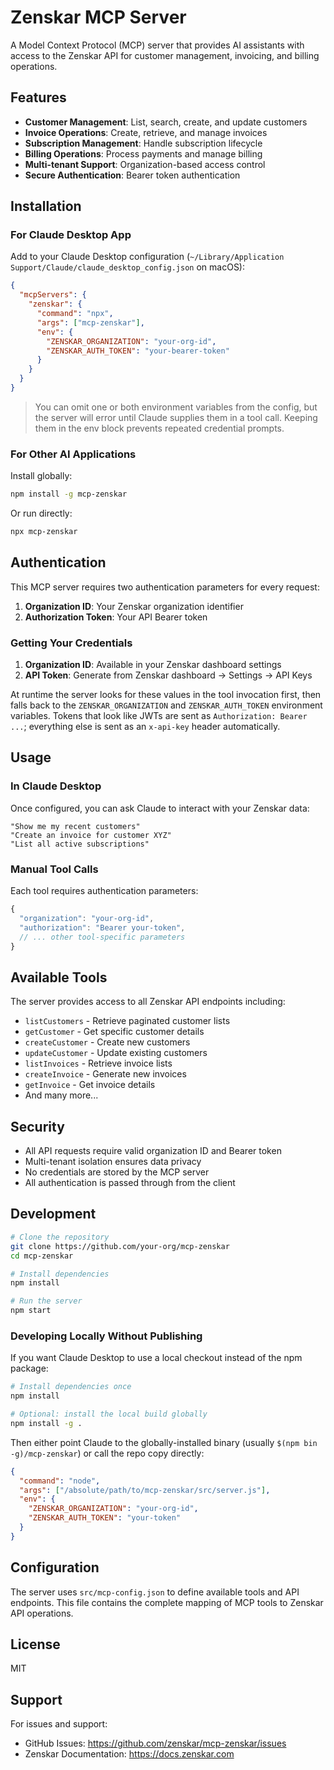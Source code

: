 # Zenskar MCP Server

A Model Context Protocol (MCP) server that provides AI assistants with access to the Zenskar API for customer management, invoicing, and billing operations.

## Features

- **Customer Management**: List, search, create, and update customers
- **Invoice Operations**: Create, retrieve, and manage invoices
- **Subscription Management**: Handle subscription lifecycle
- **Billing Operations**: Process payments and manage billing
- **Multi-tenant Support**: Organization-based access control
- **Secure Authentication**: Bearer token authentication

## Installation

### For Claude Desktop App

Add to your Claude Desktop configuration (`~/Library/Application Support/Claude/claude_desktop_config.json` on macOS):

```json
{
  "mcpServers": {
    "zenskar": {
      "command": "npx",
      "args": ["mcp-zenskar"],
      "env": {
        "ZENSKAR_ORGANIZATION": "your-org-id",
        "ZENSKAR_AUTH_TOKEN": "your-bearer-token"
      }
    }
  }
}
```

> You can omit one or both environment variables from the config, but the server will error until Claude supplies them in a tool call. Keeping them in the env block prevents repeated credential prompts.

### For Other AI Applications

Install globally:
```bash
npm install -g mcp-zenskar
```

Or run directly:
```bash
npx mcp-zenskar
```

## Authentication

This MCP server requires two authentication parameters for every request:

1. **Organization ID**: Your Zenskar organization identifier
2. **Authorization Token**: Your API Bearer token

### Getting Your Credentials

1. **Organization ID**: Available in your Zenskar dashboard settings
2. **API Token**: Generate from Zenskar dashboard → Settings → API Keys

At runtime the server looks for these values in the tool invocation first, then falls back to the `ZENSKAR_ORGANIZATION` and `ZENSKAR_AUTH_TOKEN` environment variables. Tokens that look like JWTs are sent as `Authorization: Bearer ...`; everything else is sent as an `x-api-key` header automatically.

## Usage

### In Claude Desktop

Once configured, you can ask Claude to interact with your Zenskar data:

```
"Show me my recent customers"
"Create an invoice for customer XYZ"
"List all active subscriptions"
```

### Manual Tool Calls

Each tool requires authentication parameters:

```javascript
{
  "organization": "your-org-id",
  "authorization": "Bearer your-token",
  // ... other tool-specific parameters
}
```

## Available Tools

The server provides access to all Zenskar API endpoints including:

- `listCustomers` - Retrieve paginated customer lists
- `getCustomer` - Get specific customer details  
- `createCustomer` - Create new customers
- `updateCustomer` - Update existing customers
- `listInvoices` - Retrieve invoice lists
- `createInvoice` - Generate new invoices
- `getInvoice` - Get invoice details
- And many more...

## Security

- All API requests require valid organization ID and Bearer token
- Multi-tenant isolation ensures data privacy
- No credentials are stored by the MCP server
- All authentication is passed through from the client

## Development

```bash
# Clone the repository
git clone https://github.com/your-org/mcp-zenskar
cd mcp-zenskar

# Install dependencies
npm install

# Run the server
npm start
```

### Developing Locally Without Publishing

If you want Claude Desktop to use a local checkout instead of the npm package:

```bash
# Install dependencies once
npm install

# Optional: install the local build globally
npm install -g .
```

Then either point Claude to the globally-installed binary (usually `$(npm bin -g)/mcp-zenskar`) or call the repo copy directly:

```json
{
  "command": "node",
  "args": ["/absolute/path/to/mcp-zenskar/src/server.js"],
  "env": {
    "ZENSKAR_ORGANIZATION": "your-org-id",
    "ZENSKAR_AUTH_TOKEN": "your-token"
  }
}
```

## Configuration

The server uses `src/mcp-config.json` to define available tools and API endpoints. This file contains the complete mapping of MCP tools to Zenskar API operations.

## License

MIT

## Support

For issues and support:
- GitHub Issues: https://github.com/zenskar/mcp-zenskar/issues
- Zenskar Documentation: https://docs.zenskar.com
